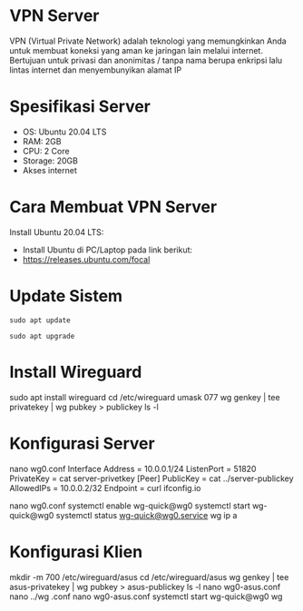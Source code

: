 # VPN Server
VPN (Virtual Private Network) adalah teknologi yang memungkinkan Anda untuk membuat koneksi yang aman ke jaringan lain melalui internet. Bertujuan untuk privasi dan anonimitas / tanpa nama berupa enkripsi lalu lintas internet dan menyembunyikan alamat IP

# Spesifikasi Server 
- OS: Ubuntu 20.04 LTS 
- RAM: 2GB
- CPU: 2 Core
- Storage: 20GB
- Akses internet

# Cara Membuat VPN Server
Install Ubuntu 20.04 LTS:
- Install Ubuntu di PC/Laptop pada link berikut:
- https://releases.ubuntu.com/focal

# Update Sistem
```
sudo apt update
```
```
sudo apt upgrade
```
# Install Wireguard 
sudo apt install wireguard
cd /etc/wireguard
umask 077
wg genkey | tee privatekey | wg pubkey > publickey
ls -l

# Konfigurasi Server
nano wg0.conf
Interface
Address = 10.0.0.1/24
ListenPort = 51820
PrivateKey = <isi dengan private key server> cat server-privetkey
[Peer]
PublicKey = <isi dengan public key klien> cat ../server-publickey
AllowedIPs = 10.0.0.2/32
Endpoint = curl ifconfig.io

nano wg0.conf
systemctl enable wg-quick@wg0
systemctl start wg-quick@wg0
systemctl status wg-quick@wg0.service
wg
ip a

# Konfigurasi Klien
mkdir -m 700 /etc/wireguard/asus
cd /etc/wireguard/asus
wg genkey | tee asus-privatekey | wg pubkey > asus-publickey
ls -l
nano wg0-asus.conf
nano ../wg .conf
nano wg0-asus.conf
systemctl start wg-quick@wg0
wg
